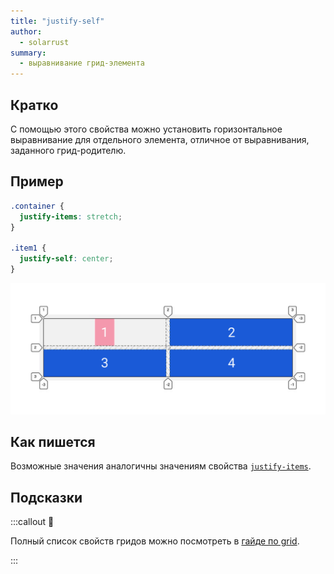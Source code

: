 ```yaml
---
title: "justify-self"
author:
  - solarrust
summary:
  - выравнивание грид-элемента
---
```


## Кратко

С помощью этого свойства можно установить горизонтальное выравнивание для отдельного элемента, отличное от выравнивания, заданного грид-родителю.

## Пример

```css
.container {
  justify-items: stretch;
}

.item1 {
  justify-self: center;
}
```

![Пример реализации свойства justify-self](images/1.png)

## Как пишется

Возможные значения аналогичны значениям свойства [`justify-items`](/css/doka/justify-items).

## Подсказки

:::callout 📝

Полный список свойств гридов можно посмотреть в [гайде по grid](/css/articles/grid-guide/).

:::
